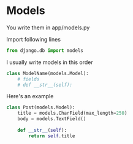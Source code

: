 # Models

You write them in app/models.py

Import following lines
```python
from django.db import models
```

I usually write models in this order

```python
class ModelName(models.Model):
    # fields
    # def __str__(self):
```

Here's an example
```python
class Post(models.Model):
    title = models.CharField(max_length=250)
    body = models.TextField()
    
    def __str__(self):
        return self.title
```
